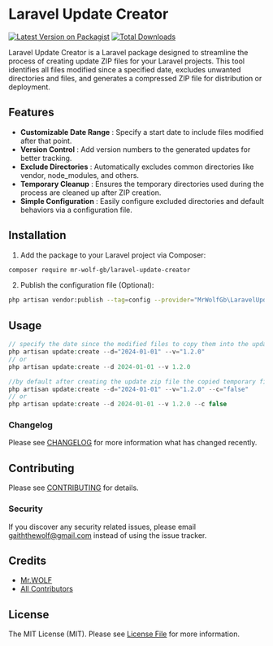 # Laravel Update Creator

[![Latest Version on Packagist](https://img.shields.io/packagist/v/mr-wolf-gb/laravel-update-creator.svg?style=flat-square)](https://packagist.org/packages/mr-wolf-gb/laravel-update-creator)
[![Total Downloads](https://img.shields.io/packagist/dt/mr-wolf-gb/laravel-update-creator.svg?style=flat-square)](https://packagist.org/packages/mr-wolf-gb/laravel-update-creator)

Laravel Update Creator is a Laravel package designed to streamline the process of creating update ZIP files for your Laravel projects. This tool identifies all files modified since
a specified date, excludes unwanted directories and files, and generates a compressed ZIP file for distribution or deployment.

## Features

- **Customizable Date Range** : Specify a start date to include files modified after that point.
- **Version Control** : Add version numbers to the generated updates for better tracking.
- **Exclude Directories** : Automatically excludes common directories like vendor, node_modules, and others.
- **Temporary Cleanup** : Ensures the temporary directories used during the process are cleaned up after ZIP creation.
- **Simple Configuration** : Easily configure excluded directories and default behaviors via a configuration file.

## Installation

1. Add the package to your Laravel project via Composer:

```bash
composer require mr-wolf-gb/laravel-update-creator
```

2. Publish the configuration file (Optional):

```bash
php artisan vendor:publish --tag=config --provider="MrWolfGb\LaravelUpdateCreator\LaravelUpdateCreatorServiceProvider"
```

## Usage

```php
// specify the date since the modified files to copy them into the update pack
php artisan update:create --d="2024-01-01" --v="1.2.0"
// or
php artisan update:create --d 2024-01-01 --v 1.2.0

//by default after creating the update zip file the copied temporary files will be deleted, to disable the deletion of temporary files use:
php artisan update:create --d="2024-01-01" --v="1.2.0" --c="false"
// or
php artisan update:create --d 2024-01-01 --v 1.2.0 --c false
```

### Changelog

Please see [CHANGELOG](CHANGELOG.md) for more information what has changed recently.

## Contributing

Please see [CONTRIBUTING](CONTRIBUTING.md) for details.

### Security

If you discover any security related issues, please email gaiththewolf@gmail.com instead of using the issue tracker.

## Credits

- [Mr.WOLF](https://github.com/mr-wolf-gb)
- [All Contributors](../../contributors)

## License

The MIT License (MIT). Please see [License File](LICENSE.md) for more information.
